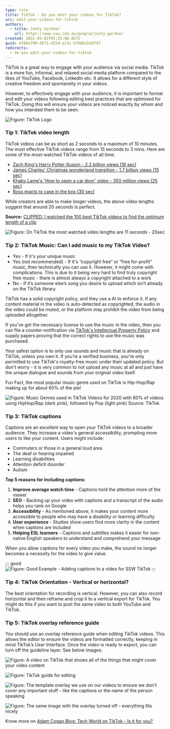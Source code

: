 ```yaml
---
type: rule
title: TikTok - Do you edit your videos for TikTok?
uri: edit-your-videos-for-tiktok
authors:
  - title: Jonty Gardner
    url: https://www.ssw.com.au/people/jonty-gardner
created: 2022-05-02T05:25:08.857Z
guid: efdbe798-d571-425d-a13c-6768b1b3d747
redirects:
  - do-you-edit-your-videos-for-tiktok
---
```


TikTok is a great way to engage with your audience via social media. TikTok is a more fun, informal, and relaxed social media platform compared to the likes of YouTube, Facebook, LinkedIn etc. It allows for a different style of creative freedom and spontaneity in your videos.

However, to effectively engage with your audience, it is important to format and edit your videos following editing best practices that are optimised for TikTok. Doing this will ensure your videos are noticed exactly by whom and how you intended them to be seen.

![Figure: TikTok Logo](tiktok-logo.png)

### Tip 1: TikTok video length

TikTok videos can be as short as 2 seconds to a maximum of 10 minutes. The most effective TikTok videos range from 15 seconds to 3 mins. Here are some of the most-watched TikTok videos of all time:

- [Zach King's Harry Potter illusion - 2.2 billion views (18 sec)](https://www.tiktok.com/@zachking/video/6768504823336815877?is_from_webapp=1&sender_device=pc)
- [James Charles' Christmas wonderland transition - 1.7 billion views (15 sec)](https://www.tiktok.com/@jamescharles/video/6768188988441332998?is_from_webapp=1&sender_device=pc)
- [Khaby Lame's 'How to open a car door' video - 350 million views (25 sec)](https://www.tiktok.com/@khaby.lame/video/6979606181463526661?is_from_webapp=1&sender_device=pc)
- [Boss reacts to case in the box (30 sec)](https://www.tiktok.com/@tofutech/video/7082371662452165889?is_from_webapp=1&sender_device=pc)

While creators are able to make longer videos, the above video lengths suggest that around 20 seconds is perfect.

**Source:** [CLIPPED: I watched the 100 best TikTok videos to find the optimum length of a clip
](https://danslee.co.uk/2020/01/21/clipped-i-watched-the-100-best-tiktok-videos-to-find-the-optimum-length-of-a-clip/)

![Figure: On TikTok the most watched video lengths are 11 seconds - 20sec](tiktok-pie-chart.png)

### Tip 2: TikTok Music: Can I add music to my TikTok Video?

- Yes - If it's your unique music
- Yes (not recommended) - If it's “copyright free” or “free for-profit” music, then technically you can use it. However, it might come with complications. This is due to it being very hard to find truly copyright free music - there is almost always a copyright attached to a work
- No - If it’s someone else’s song you desire to upload which isn’t already on the TikTok library

TikTok has a solid copyright policy, and they use a AI to enforce it. If any content material in the video is auto-detected as copyrighted, the audio in the video could be muted, or the platform may prohibit the video from being uploaded altogether.

If you've got the necessary license to use the music in the video, then you can file a counter-notification via [TikTok's Intellectual Property Policy](https://www.tiktok.com/legal/copyright-policy?lang=en) and supply papers proving that the correct rights to use the music was purchased.

Your safest option is to only use sounds and music that is already on TikTok, unless you own it. If you’re a verified business, you're only permitted to use TikTok's royalty-free music under their updated policy. But don't worry - it is very common to not upload any music at all and just have the unique dialogue and sounds from your original video itself.

Fun Fact, the most popular music genre used on TikTok is Hip-Hop/Rap making up for about 60% of the pie!

![Figure: Music Genres used in TikTok Videos for 2020 with 60% of videos using HipHop/Rap (dark pink), followed by Pop (light pink)
Source: TikTok](tiktok-songs-chart.png)

### Tip 3: TikTok captions

Captions are an excellent way to open your TikTok videos to a broader audience. They increase a video's general accessibility, prompting more users to like your content. Users might include:

- Commuters or those in a general loud area
- The deaf or hearing impaired
- Learning disabilities
- Attention deficit disorder
- Autism

**Top 5 reasons for including captions:**

1. **Improve average watch time** - Captions hold the attention more of the viewer
2. **SEO** - Backing up your video with captions and a transcript of the audio helps you rank on Google
3. **Accessibility** - As mentioned above, it makes your content more accessible to people who may have a disability or learning difficulty
4. **User experience** - Studies show users find more clarity in the content when captions are included
5. **Helping ESL learners** - Captions and subtitles makes it easier for non-native English speakers to understand and comprehend your message

When you allow captions for every video you make, the sound no longer becomes a necessity for the video to give value.

::: good
![Figure: Good Example - Adding captions to a video for SSW TikTok](adam-tiktok.png)
:::

### Tip 4: TikTok Orientation - Vertical or horizontal?

The best orientation for recording is vertical. However, you can also record horizontal and then reframe and crop it to a vertical export for TikTok. You might do this if you want to post the same video to both YouTube and TikTok.

### Tip 5: TikTok overlay reference guide

You should use an overlay reference guide when editing TikTok videos. This allows the editor to ensure the videos are formatted correctly, keeping in mind TikTok’s User Interface. Once the video is ready to export, you can turn off the guideline layer. See below images:

![Figure: A video on TikTok that shows all of the things that might cover your video content](tiktok-reference.png)

![Figure: TikTok guide for editing](tiktok-reference-guide.png)

![Figure: The template overlay we use on our videos to ensure we don't cover any important stuff - like the captions or the name of the person speaking](overlay-guide.png)

![Figure: The same image with the overlay turned off - everything fits nicely](guide-turned-off.png)

Know more on [Adam Cogan Blog: Tech World on TikTok - Is it for you?](https://adamcogan.com/2022/05/10/tech-world-on-tiktok-is-it-for-you/)
